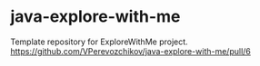 # java-explore-with-me
Template repository for ExploreWithMe project.
https://github.com/VPerevozchikov/java-explore-with-me/pull/6
